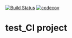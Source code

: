 [![Build Status](https://travis-ci.com/GalRavil/test_CI.svg?branch=master)](https://travis-ci.com/GalRavil/test_CI)
[![codecov](https://codecov.io/gh/GalRavil/test_CI/branch/master/graph/badge.svg)](https://codecov.io/gh/GalRavil/test_CI)

# test_CI project
